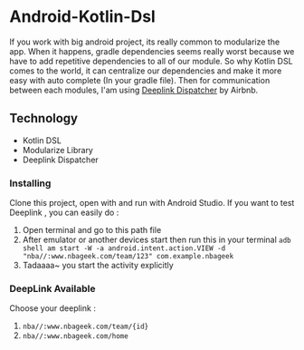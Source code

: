 # Android-Kotlin-Dsl
 If you work with big android project, its really common to modularize the app. When it happens, gradle dependencies seems really worst because we have to add repetitive dependencies to all of our module. So why Kotlin DSL comes to the world, it can centralize our dependencies and make it more easy with auto complete (In your gradle file). Then for communication between each modules, I'am using [Deeplink Dispatcher](https://github.com/airbnb/DeepLinkDispatch) by Airbnb.

## Technology
- Kotlin DSL
- Modularize Library
- Deeplink Dispatcher

### Installing
Clone this project, open with and run with Android Studio. If you want to test Deeplink , you can easily do :
1. Open terminal and go to this path file
2. After emulator or another devices start then run this in your terminal 
`
adb shell am start -W -a android.intent.action.VIEW -d "nba//:www.nbageek.com/team/123" com.example.nbageek
`
3. Tadaaaa~ you start the activity explicitly

### DeepLink Available
Choose your deeplink :
 1. `nba//:www.nbageek.com/team/{id}`
 2. `nba//:www.nbageek.com/home`


